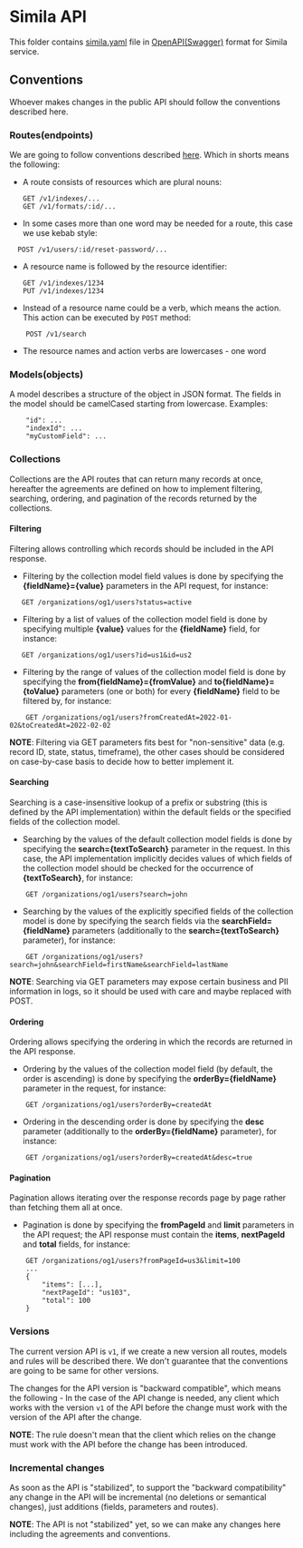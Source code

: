# Simila API
This folder contains [simila.yaml](v1/simila.yaml) file in [OpenAPI(Swagger)](https://www.openapis.org/) format for Simila service.

## Conventions
Whoever makes changes in the public API should follow the conventions described here.

### Routes(endpoints)
We are going to follow conventions described [here](https://restfulapi.net/resource-naming/). Which in shorts means the following:
* A route consists of resources which are plural nouns:
    ```
  GET /v1/indexes/...
  GET /v1/formats/:id/...
  ```
* In some cases more than one word may be needed for a route, this case we use kebab style:
```
  POST /v1/users/:id/reset-password/...
```
* A resource name is followed by the resource identifier:
    ```
  GET /v1/indexes/1234
  PUT /v1/indexes/1234
  ```
* Instead of a resource name could be a verb, which means the action. This action can be executed by `POST` method:
```
    POST /v1/search
```
* The resource names and action verbs are lowercases - one word

### Models(objects)
A model describes a structure of the object in JSON format. The fields in the model should be camelCased starting from lowercase. Examples:
```
    "id": ...
    "indexId": ...
    "myCustomField": ...
```

### Collections
Collections are the API routes that can return many records at once, hereafter the agreements are defined on how to implement filtering, searching, ordering, and pagination of the records returned by the collections.

#### Filtering
Filtering allows controlling which records should be included in the API response.

* Filtering by the collection model field values is done by specifying the **{fieldName}={value}** parameters in the API request, for instance:
```
   GET /organizations/og1/users?status=active
```

* Filtering by a list of values of the collection model field is done by specifying multiple **{value}** values for the **{fieldName}** field, for instance:
```
   GET /organizations/og1/users?id=us1&id=us2
```

* Filtering by the range of values of the collection model field is done by specifying the **from{fieldName}={fromValue}** and **to{fieldName}={toValue}** parameters (one or both) for every **{fieldName}** field to be filtered by, for instance:
```
    GET /organizations/og1/users?fromCreatedAt=2022-01-02&toCreatedAt=2022-02-02
```

**NOTE**: Filtering via GET parameters fits best for "non-sensitive" data (e.g. record ID, state, status, timeframe), the other cases should be considered on case-by-case basis to decide how to better implement it.

#### Searching
Searching is a case-insensitive lookup of a prefix or substring (this is defined by the API implementation) within the default fields or the specified fields of the collection model.

* Searching by the values of the default collection model fields is done by specifying the **search={textToSearch}** parameter in the request. In this case, the API implementation implicitly decides values of which fields of the collection model should be checked for the occurrence of **{textToSearch}**, for instance:
```
    GET /organizations/og1/users?search=john
```

* Searching by the values of the explicitly specified fields of the collection model is done by specifying the search fields via the **searchField={fieldName}** parameters (additionally to the **search={textToSearch}** parameter), for instance:
```
    GET /organizations/og1/users?search=john&searchField=firstName&searchField=lastName
```

**NOTE**: Searching via GET parameters may expose certain business and PII information in logs, so it should be used with care and maybe replaced with POST.

#### Ordering
Ordering allows specifying the ordering in which the records are returned in the API response.

* Ordering by the values of the collection model field (by default, the order is ascending) is done by specifying the **orderBy={fieldName}** parameter in the request, for instance:
```
    GET /organizations/og1/users?orderBy=createdAt
```

* Ordering in the descending order is done by specifying the **desc** parameter (additionally to the **orderBy={fieldName}** parameter), for instance:
```
    GET /organizations/og1/users?orderBy=createdAt&desc=true
```

#### Pagination
Pagination allows iterating over the response records page by page rather than fetching them all at once.

* Pagination is done by specifying the **fromPageId** and **limit** parameters in the API request; the API response must contain the **items**, **nextPageId** and **total** fields, for instance:
```
    GET /organizations/og1/users?fromPageId=us3&limit=100
    ...
    {
        "items": [...],
        "nextPageId": "us103",
        "total": 100
    }
```

### Versions
The current version API is `v1`, if we create a new version all routes, models and rules will be described there. We don't guarantee that the conventions are going to be same for other versions.

The changes for the API version is "backward compatible", which means the following - In the case of the API change is needed, any client which works with the version `v1` of the API before the change must work with the version of the API after the change.

**NOTE**: The rule doesn't mean that the client which relies on the change must work with the API before the change has been introduced.

### Incremental changes
As soon as the API is "stabilized", to support the "backward compatibility" any change in the API will be incremental (no deletions or semantical changes), just additions (fields, parameters and routes).

**NOTE**: The API is not "stabilized" yet, so we can make any changes here including the agreements and conventions.


